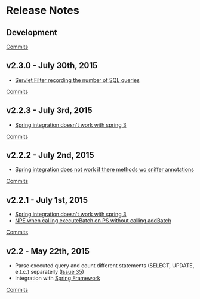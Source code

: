 # Release Notes

## Development

[Commits](https://github.com/bedrin/jdbc-sniffer/compare/2.3.0...master)

## v2.3.0 - July 30th, 2015
 * [Servlet Filter recording the number of SQL queries](https://github.com/bedrin/jdbc-sniffer/issues/51)
 
[Commits](https://github.com/bedrin/jdbc-sniffer/compare/2.2.2...2.3.0)

## v2.2.3 - July 3rd, 2015
 * [Spring integration doesn't work with spring 3](https://github.com/bedrin/jdbc-sniffer/issues/42)
 
[Commits](https://github.com/bedrin/jdbc-sniffer/compare/2.2.2...2.2.3)

## v2.2.2 - July 2nd, 2015
 * [Spring integration does not work if there methods wo sniffer annotations](https://github.com/bedrin/jdbc-sniffer/issues/47)
 
[Commits](https://github.com/bedrin/jdbc-sniffer/compare/2.2.1...2.2.2)

## v2.2.1 - July 1st, 2015
 * [Spring integration doesn't work with spring 3](https://github.com/bedrin/jdbc-sniffer/issues/42)
 * [NPE when calling executeBatch on PS without calling addBatch](https://github.com/bedrin/jdbc-sniffer/issues/44)
 
[Commits](https://github.com/bedrin/jdbc-sniffer/compare/2.2...2.2.1)

## v2.2 - May 22th, 2015
 * Parse executed query and count different statements (SELECT, UPDATE, e.t.c.) separatelly ([Issue 35](https://github.com/bedrin/jdbc-sniffer/issues/35))
 * Integration with [Spring Framework](https://github.com/bedrin/jdbc-sniffer/wiki/Spring-Framework)
 
[Commits](https://github.com/bedrin/jdbc-sniffer/compare/2.1...2.2)
